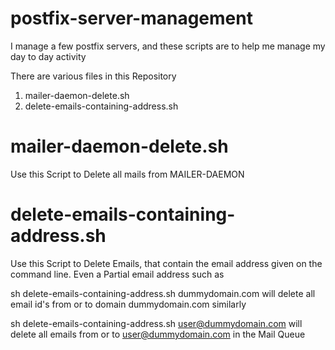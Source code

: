 # postfix-server-management
I manage a few postfix servers, and these scripts are to help me manage my day to day activity

There are various files in this Repository

1. mailer-daemon-delete.sh
2. delete-emails-containing-address.sh


# mailer-daemon-delete.sh
Use this Script to Delete all mails from MAILER-DAEMON

# delete-emails-containing-address.sh
Use this Script to Delete Emails, that contain the email address given on the command line. Even a Partial email address such as

sh delete-emails-containing-address.sh dummydomain.com 
will delete all email id's from or to domain dummydomain.com
similarly

sh delete-emails-containing-address.sh user@dummydomain.com
will delete all emails from or to user@dummydomain.com in the Mail Queue
